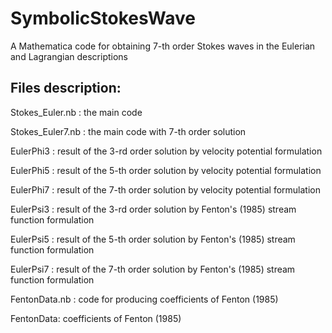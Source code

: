 # SymbolicStokesWave

A Mathematica code for obtaining 7-th order Stokes waves in the Eulerian and Lagrangian descriptions

## Files description:

Stokes_Euler.nb : the main code

Stokes_Euler7.nb : the main code with 7-th order solution

EulerPhi3 : result of the 3-rd order solution by velocity potential formulation

EulerPhi5 : result of the 5-th order solution by velocity potential formulation

EulerPhi7 : result of the 7-th order solution by velocity potential formulation

EulerPsi3 : result of the 3-rd order solution by Fenton's (1985) stream function formulation

EulerPsi5 : result of the 5-th order solution by Fenton's (1985) stream function formulation

EulerPsi7 : result of the 7-th order solution by Fenton's (1985) stream function formulation

FentonData.nb : code for producing coefficients of Fenton (1985)

FentonData: coefficients of Fenton (1985)
